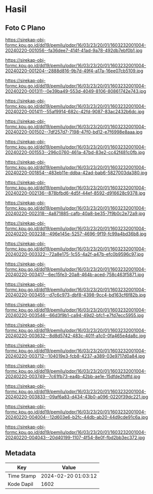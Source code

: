 # Hasil

## Foto C Plano

https://sirekap-obj-formc.kpu.go.id/dd19/pemilu/pdpr/16/03/23/20/01/1603232001004-20240220-001056--fa36dee7-414f-41ad-9a78-492db7ebf0b1.jpg

https://sirekap-obj-formc.kpu.go.id/dd19/pemilu/pdpr/16/03/23/20/01/1603232001004-20240220-001204--2888d816-9b7d-49f4-a17a-16ee07cb5109.jpg

https://sirekap-obj-formc.kpu.go.id/dd19/pemilu/pdpr/16/03/23/20/01/1603232001004-20240220-001311--0e39ba49-553d-4049-8106-80861742e743.jpg

https://sirekap-obj-formc.kpu.go.id/dd19/pemilu/pdpr/16/03/23/20/01/1603232001004-20240220-001411--55af9914-682c-42fd-9087-83ac2432b6dc.jpg

https://sirekap-obj-formc.kpu.go.id/dd19/pemilu/pdpr/16/03/23/20/01/1603232001004-20240220-001502--7df257d7-7198-47f0-bd12-e7f6998e8aaa.jpg

https://sirekap-obj-formc.kpu.go.id/dd19/pemilu/pdpr/16/03/23/20/01/1603232001004-20240220-001553--296c0760-461a-47bd-83e2-cc42f481c0fb.jpg

https://sirekap-obj-formc.kpu.go.id/dd19/pemilu/pdpr/16/03/23/20/01/1603232001004-20240220-001854--483eb11e-ddba-42ad-bab6-5827003da380.jpg

https://sirekap-obj-formc.kpu.go.id/dd19/pemilu/pdpr/16/03/23/20/01/1603232001004-20240220-002136--878bfbd6-4d5f-44ef-8592-d916628c9378.jpg

https://sirekap-obj-formc.kpu.go.id/dd19/pemilu/pdpr/16/03/23/20/01/1603232001004-20240220-002318--4a871885-cafb-40a8-be35-7f9b0c2e72a9.jpg

https://sirekap-obj-formc.kpu.go.id/dd19/pemilu/pdpr/16/03/23/20/01/1603232001004-20240220-003238--496e145e-5257-4696-9f19-fc99a4bd36b8.jpg

https://sirekap-obj-formc.kpu.go.id/dd19/pemilu/pdpr/16/03/23/20/01/1603232001004-20240220-003322--72a8e175-1c55-4a2f-a47b-efc0b9596c97.jpg

https://sirekap-obj-formc.kpu.go.id/dd19/pemilu/pdpr/16/03/23/20/01/1603232001004-20240220-003417--6ec15fe3-20a8-464b-aced-758c463f5871.jpg

https://sirekap-obj-formc.kpu.go.id/dd19/pemilu/pdpr/16/03/23/20/01/1603232001004-20240220-003455--d7c6c973-dbf8-4398-9cc4-bd163cf6f82b.jpg

https://sirekap-obj-formc.kpu.go.id/dd19/pemilu/pdpr/16/03/23/20/01/1603232001004-20240220-003546--66d3f9b1-ca94-49d2-bfc1-e7fd7ecc5955.jpg

https://sirekap-obj-formc.kpu.go.id/dd19/pemilu/pdpr/16/03/23/20/01/1603232001004-20240220-003632--8d8d5742-483c-401f-a1c0-0fa465e4da8c.jpg

https://sirekap-obj-formc.kpu.go.id/dd19/pemilu/pdpr/16/03/23/20/01/1603232001004-20240220-003712--104019e3-fcb8-4237-a389-03e9717d0a84.jpg

https://sirekap-obj-formc.kpu.go.id/dd19/pemilu/pdpr/16/03/23/20/01/1603232001004-20240220-003749--7c61fb73-ea4b-42bb-ae1e-15dfde2fdffd.jpg

https://sirekap-obj-formc.kpu.go.id/dd19/pemilu/pdpr/16/03/23/20/01/1603232001004-20240220-003833--09af6a83-d434-43b0-a096-0220f39dc221.jpg

https://sirekap-obj-formc.kpu.go.id/dd19/pemilu/pdpr/16/03/23/20/01/1603232001004-20240220-004004--12d603e6-b2fc-44db-ab20-44d9cde91c6a.jpg

https://sirekap-obj-formc.kpu.go.id/dd19/pemilu/pdpr/16/03/23/20/01/1603232001004-20240220-004043--20d40199-1107-4f54-8e0f-fbd2bb3ec372.jpg


## Metadata

| Key        | Value               |
| ---------- | ------------------- |
| Time Stamp | 2024-02-20 01:03:12 |
| Kode Dapil | 1602                |



